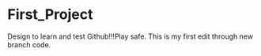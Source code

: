 # First_Project
Design to learn and test Github!!!Play safe.
This is my first edit through new branch code.
